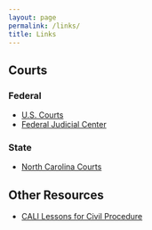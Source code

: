```yaml
---
layout: page
permalink: /links/
title: Links
---
```


## Courts

### Federal 

- [U.S. Courts](http://www.uscourts.gov/)
- [Federal Judicial Center](http://www.fjc.gov/)

### State

- [North Carolina Courts](http://www.nccourts.org/)

## Other Resources 

- [CALI Lessons for Civil Procedure](https://www.cali.org/category/1l-first-year-lesson-topics/civil-procedure)